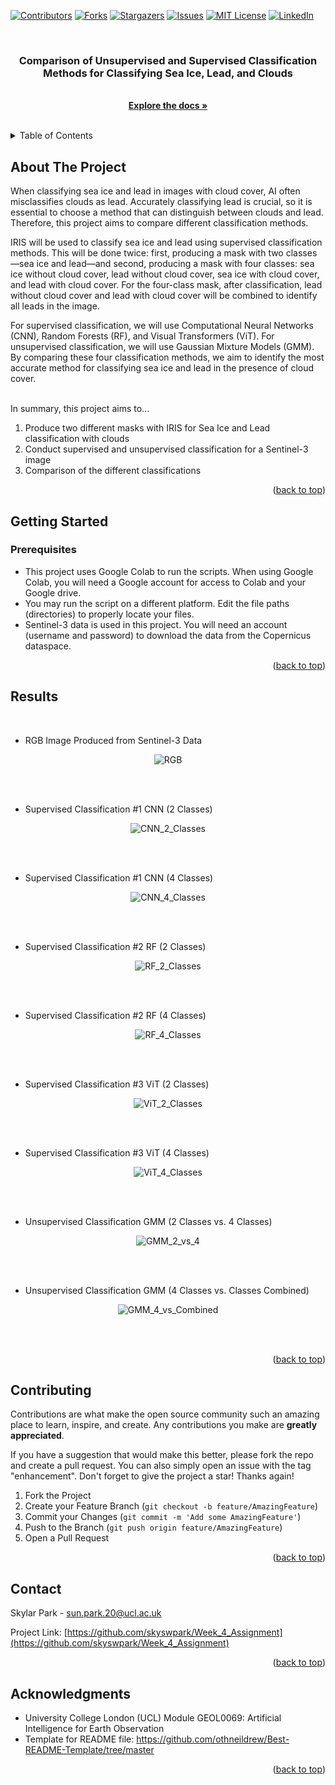 <!-- Improved compatibility of back to top link: See: https://github.com/othneildrew/Best-README-Template/pull/73 -->
<a name="readme-top"></a>


<!-- PROJECT SHIELDS -->
<!--
*** I'm using markdown "reference style" links for readability.
*** Reference links are enclosed in brackets [ ] instead of parentheses ( ).
*** See the bottom of this document for the declaration of the reference variables
*** for contributors-url, forks-url, etc. This is an optional, concise syntax you may use.
*** https://www.markdownguide.org/basic-syntax/#reference-style-links
-->
[![Contributors][contributors-shield]][contributors-url]
[![Forks][forks-shield]][forks-url]
[![Stargazers][stars-shield]][stars-url]
[![Issues][issues-shield]][issues-url]
[![MIT License][license-shield]][license-url]
[![LinkedIn][linkedin-shield]][linkedin-url]


<br />
<div align="center">
  <a href="https://github.com/skyswpark/GEOL0069_Project">
  </a>

<h3 align="center">Comparison of Unsupervised and Supervised Classification Methods for Classifying Sea Ice, Lead, and Clouds</h3>

  <p align="center">
    <br />
    <a href="https://github.com/skyswpark/GEOL0069_Project"><strong>Explore the docs »</strong></a>
    <br />
    <br />
  </p>
</div>



<!-- TABLE OF CONTENTS -->
<details>
  <summary>Table of Contents</summary>
  <ol>
    <li>
      <a href="#about-the-project">About The Project</a>
    </li>
    <li>
      <a href="#getting-started">Getting Started</a>
      <ul>
        <li><a href="#prerequisites">Prerequisites</a></li>
      </ul>
    </li>
    <li>
      <a href="#understanding-the-code-variables-and-functions">Understanding the Code: Variables and Functions</a>
    </li>
    <li>
      <a href="#results">Results</a>
    </li>
    <li><a href="#contributing">Contributing</a></li>
    <li><a href="#contact">Contact</a></li>
    <li><a href="#acknowledgments">Acknowledgments</a></li>
  </ol>
</details>



<!-- ABOUT THE PROJECT -->
## About The Project
When classifying sea ice and lead in images with cloud cover, AI often misclassifies clouds as lead. Accurately classifying lead is crucial, so it is essential to choose a method that can distinguish between clouds and lead. Therefore, this project aims to compare different classification methods.

IRIS will be used to classify sea ice and lead using supervised classification methods. This will be done twice: first, producing a mask with two classes—sea ice and lead—and second, producing a mask with four classes: sea ice without cloud cover, lead without cloud cover, sea ice with cloud cover, and lead with cloud cover. For the four-class mask, after classification, lead without cloud cover and lead with cloud cover will be combined to identify all leads in the image.

For supervised classification, we will use Computational Neural Networks (CNN), Random Forests (RF), and Visual Transformers (ViT). For unsupervised classification, we will use Gaussian Mixture Models (GMM). By comparing these four classification methods, we aim to identify the most accurate method for classifying sea ice and lead in the presence of cloud cover.

<br />
In summary, this project aims to...
<br />

1. Produce two different masks with IRIS for Sea Ice and Lead classification with clouds
2. Conduct supervised and unsupervised classification for a Sentinel-3 image
3. Comparison of the different classifications

<p align="right">(<a href="#readme-top">back to top</a>)</p>



<!-- GETTING STARTED -->
## Getting Started


### Prerequisites

* This project uses Google Colab to run the scripts. When using Google Colab, you will need a Google account for access to Colab and your Google drive.
* You may run the script on a different platform. Edit the file paths (directories) to properly locate your files.
* Sentinel-3 data is used in this project. You will need an account (username and password) to download the data from the Copernicus dataspace.


<p align="right">(<a href="#readme-top">back to top</a>)</p>


## Results

<br />

* RGB Image Produced from Sentinel-3 Data

<p align="center">
  <img src="https://github.com/skyswpark/GEOL0069_Project/assets/122312438/deead6ec-3fa9-4fe0-9794-8075359768df" alt="RGB">
</p>

<br />
<br />

* Supervised Classification #1 CNN (2 Classes)

<p align="center">
  <img src="https://github.com/skyswpark/GEOL0069_Project/assets/122312438/6509177b-341f-40c5-8cca-93bce7bf7b13" alt="CNN_2_Classes">
</p>

<br />
<br />

* Supervised Classification #1 CNN (4 Classes)

<p align="center">
  <img src="https://github.com/skyswpark/GEOL0069_Project/assets/122312438/22a38527-404c-409d-81c9-981319c8c00f" alt="CNN_4_Classes">
</p>

<br />
<br />

* Supervised Classification #2 RF (2 Classes)

<p align="center">
  <img src="https://github.com/skyswpark/GEOL0069_Project/assets/122312438/b3ec5af4-8176-4edf-badb-06ded9da949c" alt="RF_2_Classes">
</p>

<br />
<br />

* Supervised Classification #2 RF (4 Classes)

<p align="center">
  <img src="https://github.com/skyswpark/GEOL0069_Project/assets/122312438/83a457fd-8ecb-4eec-95d2-216d661ec1ab" alt="RF_4_Classes">
</p>

<br />
<br />

* Supervised Classification #3 ViT (2 Classes)

<p align="center">
  <img src="https://github.com/skyswpark/GEOL0069_Project/assets/122312438/9ea9051c-74d8-4290-9373-42146a1189cb" alt="ViT_2_Classes">
</p>

<br />
<br />

* Supervised Classification #3 ViT (4 Classes)

<p align="center">
  <img src="https://github.com/skyswpark/GEOL0069_Project/assets/122312438/0d574bdb-e6ab-45e5-8742-ab6179110b0e" alt="ViT_4_Classes">
</p>

<br />
<br />

* Unsupervised Classification GMM (2 Classes vs. 4 Classes)

<p align="center">
  <img src="https://github.com/skyswpark/GEOL0069_Project/assets/122312438/13d3bcc3-b68b-4211-b1eb-f52ec8eb69e0" alt="GMM_2_vs_4">
</p>

<br />
<br />

* Unsupervised Classification GMM (4 Classes vs. Classes Combined)

<p align="center">
  <img src="https://github.com/skyswpark/GEOL0069_Project/assets/122312438/10f26100-17f6-4845-94a2-13037db1352b" alt="GMM_4_vs_Combined">
</p>

<br />
<br />


<p align="right">(<a href="#readme-top">back to top</a>)</p>



<!-- CONTRIBUTING -->
## Contributing

Contributions are what make the open source community such an amazing place to learn, inspire, and create. Any contributions you make are **greatly appreciated**.

If you have a suggestion that would make this better, please fork the repo and create a pull request. You can also simply open an issue with the tag "enhancement".
Don't forget to give the project a star! Thanks again!

1. Fork the Project
2. Create your Feature Branch (`git checkout -b feature/AmazingFeature`)
3. Commit your Changes (`git commit -m 'Add some AmazingFeature'`)
4. Push to the Branch (`git push origin feature/AmazingFeature`)
5. Open a Pull Request


<p align="right">(<a href="#readme-top">back to top</a>)</p>


<!-- CONTACT -->
## Contact

Skylar Park - sun.park.20@ucl.ac.uk

Project Link: [https://github.com/skyswpark/Week_4_Assignment](https://github.com/skyswpark/Week_4_Assignment)

<p align="right">(<a href="#readme-top">back to top</a>)</p>



<!-- ACKNOWLEDGMENTS -->
## Acknowledgments

* University College London (UCL) Module GEOL0069: Artificial Intelligence for Earth Observation
* Template for README file: https://github.com/othneildrew/Best-README-Template/tree/master


<p align="right">(<a href="#readme-top">back to top</a>)</p>



<!-- MARKDOWN LINKS & IMAGES -->
<!-- https://www.markdownguide.org/basic-syntax/#reference-style-links -->
[contributors-shield]: https://img.shields.io/github/contributors/skyswpark/Week_4_Assignment.svg?style=for-the-badge
[contributors-url]: https://github.com/skyswpark/Week_4_Assignment/graphs/contributors
[forks-shield]: https://img.shields.io/github/forks/skyswpark/Week_4_Assignment.svg?style=for-the-badge
[forks-url]: https://github.com/skyswpark/Week_4_Assignment/network/members
[stars-shield]: https://img.shields.io/github/stars/skyswpark/Week_4_Assignment.svg?style=for-the-badge
[stars-url]: https://github.com/skyswpark/Week_4_Assignment/stargazers
[issues-shield]: https://img.shields.io/github/issues/skyswpark/Week_4_Assignment.svg?style=for-the-badge
[issues-url]: https://github.com/skyswpark/Week_4_Assignment/issues
[license-shield]: https://img.shields.io/github/license/skyswpark/Week_4_Assignment.svg?style=for-the-badge
[license-url]: https://github.com/skyswpark/Week_4_Assignment/blob/master/LICENSE.txt
[linkedin-shield]: https://img.shields.io/badge/-LinkedIn-black.svg?style=for-the-badge&logo=linkedin&colorB=555
[linkedin-url]: https://linkedin.com/in/linkedin_username
[product-screenshot]: images/screenshot.png
[Next.js]: https://img.shields.io/badge/next.js-000000?style=for-the-badge&logo=nextdotjs&logoColor=white
[Next-url]: https://nextjs.org/
[React.js]: https://img.shields.io/badge/React-20232A?style=for-the-badge&logo=react&logoColor=61DAFB
[React-url]: https://reactjs.org/
[Vue.js]: https://img.shields.io/badge/Vue.js-35495E?style=for-the-badge&logo=vuedotjs&logoColor=4FC08D
[Vue-url]: https://vuejs.org/
[Angular.io]: https://img.shields.io/badge/Angular-DD0031?style=for-the-badge&logo=angular&logoColor=white
[Angular-url]: https://angular.io/
[Svelte.dev]: https://img.shields.io/badge/Svelte-4A4A55?style=for-the-badge&logo=svelte&logoColor=FF3E00
[Svelte-url]: https://svelte.dev/
[Laravel.com]: https://img.shields.io/badge/Laravel-FF2D20?style=for-the-badge&logo=laravel&logoColor=white
[Laravel-url]: https://laravel.com
[Bootstrap.com]: https://img.shields.io/badge/Bootstrap-563D7C?style=for-the-badge&logo=bootstrap&logoColor=white
[Bootstrap-url]: https://getbootstrap.com
[JQuery.com]: https://img.shields.io/badge/jQuery-0769AD?style=for-the-badge&logo=jquery&logoColor=white
[JQuery-url]: https://jquery.com 
